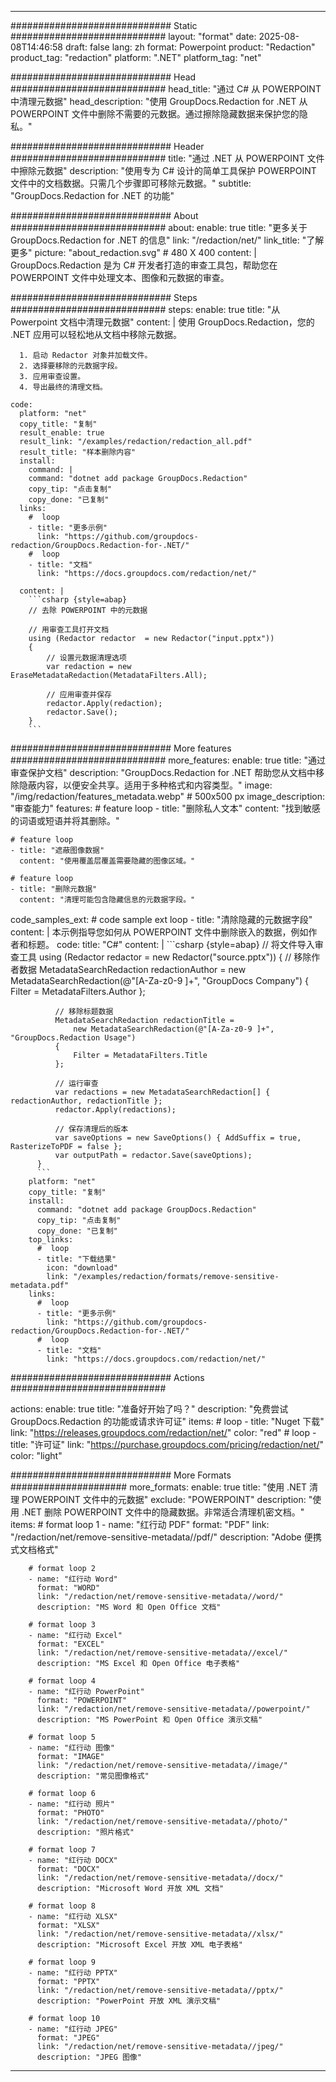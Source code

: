 
---
############################# Static ############################
layout: "format"
date:  2025-08-08T14:46:58
draft: false
lang: zh
format: Powerpoint
product: "Redaction"
product_tag: "redaction"
platform: ".NET"
platform_tag: "net"

############################# Head ############################
head_title: "通过 C# 从 POWERPOINT 中清理元数据"
head_description: "使用 GroupDocs.Redaction for .NET 从 POWERPOINT 文件中删除不需要的元数据。通过擦除隐藏数据来保护您的隐私。"

############################# Header ############################
title: "通过 .NET 从 POWERPOINT 文件中擦除元数据" 
description: "使用专为 C# 设计的简单工具保护 POWERPOINT 文件中的文档数据。只需几个步骤即可移除元数据。"
subtitle: "GroupDocs.Redaction for .NET 的功能" 

############################# About ############################
about:
    enable: true
    title: "更多关于 GroupDocs.Redaction for .NET 的信息"
    link: "/redaction/net/"
    link_title: "了解更多"
    picture: "about_redaction.svg" # 480 X 400
    content: |
       GroupDocs.Redaction 是为 C# 开发者打造的审查工具包，帮助您在 POWERPOINT 文件中处理文本、图像和元数据的审查。

############################# Steps ############################
steps:
    enable: true
    title: "从 Powerpoint 文档中清理元数据"
    content: |
      使用 GroupDocs.Redaction，您的 .NET 应用可以轻松地从文档中移除元数据。
      
      1. 启动 Redactor 对象并加载文件。
      2. 选择要移除的元数据字段。
      3. 应用审查设置。
      4. 导出最终的清理文档。
   
    code:
      platform: "net"
      copy_title: "复制"
      result_enable: true
      result_link: "/examples/redaction/redaction_all.pdf"
      result_title: "样本删除内容"
      install:
        command: |
        command: "dotnet add package GroupDocs.Redaction"
        copy_tip: "点击复制"
        copy_done: "已复制"
      links:
        #  loop
        - title: "更多示例"
          link: "https://github.com/groupdocs-redaction/GroupDocs.Redaction-for-.NET/"
        #  loop
        - title: "文档"
          link: "https://docs.groupdocs.com/redaction/net/"
          
      content: |
        ```csharp {style=abap}
        // 去除 POWERPOINT 中的元数据

        // 用审查工具打开文档
        using (Redactor redactor  = new Redactor("input.pptx"))
        {
            // 设置元数据清理选项
            var redaction = new EraseMetadataRedaction(MetadataFilters.All);
            
            // 应用审查并保存
            redactor.Apply(redaction);
            redactor.Save();
        }
        ```            


############################# More features ############################
more_features:
  enable: true
  title: "通过审查保护文档"
  description: "GroupDocs.Redaction for .NET 帮助您从文档中移除隐蔽内容，以便安全共享。适用于多种格式和内容类型。"
  image: "/img/redaction/features_metadata.webp" # 500x500 px
  image_description: "审查能力"
  features:
    # feature loop
    - title: "删除私人文本"
      content: "找到敏感的词语或短语并将其删除。"

    # feature loop
    - title: "遮蔽图像数据"
      content: "使用覆盖层覆盖需要隐藏的图像区域。"

    # feature loop
    - title: "删除元数据"
      content: "清理可能包含隐藏信息的元数据字段。"
      
  code_samples_ext:
    # code sample ext loop
    - title: "清除隐藏的元数据字段"
      content: |
        本示例指导您如何从 POWERPOINT 文件中删除嵌入的数据，例如作者和标题。
      code:
        title: "C#"
        content: |
          ```csharp {style=abap}
          //  将文件导入审查工具
          using (Redactor redactor  = new Redactor("source.pptx"))
          {
              // 移除作者数据
              MetadataSearchRedaction redactionAuthor = 
                  new MetadataSearchRedaction(@"[A-Za-z0-9 ]+", "GroupDocs Company")
              {
                  Filter = MetadataFilters.Author
              };

              // 移除标题数据
              MetadataSearchRedaction redactionTitle = 
                  new MetadataSearchRedaction(@"[A-Za-z0-9 ]+", "GroupDocs.Redaction Usage")
              {
                  Filter = MetadataFilters.Title
              };

              // 运行审查
              var redactions = new MetadataSearchRedaction[] { redactionAuthor, redactionTitle };
              redactor.Apply(redactions);

              // 保存清理后的版本
              var saveOptions = new SaveOptions() { AddSuffix = true, RasterizeToPDF = false };
              var outputPath = redactor.Save(saveOptions);
          }
          ```
        platform: "net"
        copy_title: "复制"
        install:
          command: "dotnet add package GroupDocs.Redaction"
          copy_tip: "点击复制"
          copy_done: "已复制"
        top_links:
          #  loop
          - title: "下载结果"
            icon: "download"
            link: "/examples/redaction/formats/remove-sensitive-metadata.pdf"
        links:
          #  loop
          - title: "更多示例"
            link: "https://github.com/groupdocs-redaction/GroupDocs.Redaction-for-.NET/"
          #  loop
          - title: "文档"
            link: "https://docs.groupdocs.com/redaction/net/"


############################# Actions ############################

actions:
  enable: true
  title: "准备好开始了吗？"
  description: "免费尝试 GroupDocs.Redaction 的功能或请求许可证"
  items:
    #  loop
    - title: "Nuget 下载"
      link: "https://releases.groupdocs.com/redaction/net/"
      color: "red"
        #  loop
    - title: "许可证"
      link: "https://purchase.groupdocs.com/pricing/redaction/net/"
      color: "light"


############################# More Formats #####################
more_formats:
    enable: true
    title: "使用 .NET 清理 POWERPOINT 文件中的元数据"
    exclude: "POWERPOINT"
    description: "使用 .NET 删除 POWERPOINT 文件中的隐藏数据。非常适合清理机密文档。"
    items: 
        # format loop 1
        - name: "红行动 PDF"
          format: "PDF"
          link: "/redaction/net/remove-sensitive-metadata//pdf/"
          description: "Adobe 便携式文档格式"

        # format loop 2
        - name: "红行动 Word"
          format: "WORD"
          link: "/redaction/net/remove-sensitive-metadata//word/"
          description: "MS Word 和 Open Office 文档"
          
        # format loop 3
        - name: "红行动 Excel"
          format: "EXCEL"
          link: "/redaction/net/remove-sensitive-metadata//excel/"
          description: "MS Excel 和 Open Office 电子表格"

        # format loop 4
        - name: "红行动 PowerPoint"
          format: "POWERPOINT"
          link: "/redaction/net/remove-sensitive-metadata//powerpoint/"
          description: "MS PowerPoint 和 Open Office 演示文稿"

        # format loop 5
        - name: "红行动 图像"
          format: "IMAGE"
          link: "/redaction/net/remove-sensitive-metadata//image/"
          description: "常见图像格式"

        # format loop 6
        - name: "红行动 照片"
          format: "PHOTO"
          link: "/redaction/net/remove-sensitive-metadata//photo/"
          description: "照片格式"

        # format loop 7
        - name: "红行动 DOCX"
          format: "DOCX"
          link: "/redaction/net/remove-sensitive-metadata//docx/"
          description: "Microsoft Word 开放 XML 文档"
          
        # format loop 8
        - name: "红行动 XLSX"
          format: "XLSX"
          link: "/redaction/net/remove-sensitive-metadata//xlsx/"
          description: "Microsoft Excel 开放 XML 电子表格"
          
        # format loop 9
        - name: "红行动 PPTX"
          format: "PPTX"
          link: "/redaction/net/remove-sensitive-metadata//pptx/"
          description: "PowerPoint 开放 XML 演示文稿"

        # format loop 10
        - name: "红行动 JPEG"
          format: "JPEG"
          link: "/redaction/net/remove-sensitive-metadata//jpeg/"
          description: "JPEG 图像"


---